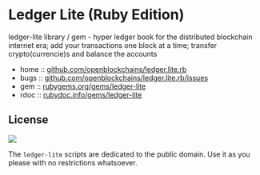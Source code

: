 # Ledger Lite (Ruby Edition)

ledger-lite library / gem - hyper ledger book for the distributed blockchain internet era; add your transactions one block at a time; transfer crypto(currencie)s and balance the accounts


* home  :: [github.com/openblockchains/ledger.lite.rb](https://github.com/openblockchains/ledger.lite.rb)
* bugs  :: [github.com/openblockchains/ledger.lite.rb/issues](https://github.com/openblockchains/ledger.lite.rb/issues)
* gem   :: [rubygems.org/gems/ledger-lite](https://rubygems.org/gems/ledger-lite)
* rdoc  :: [rubydoc.info/gems/ledger-lite](http://rubydoc.info/gems/ledger-lite)




## License

![](https://publicdomainworks.github.io/buttons/zero88x31.png)

The `ledger-lite` scripts are dedicated to the public domain.
Use it as you please with no restrictions whatsoever.

